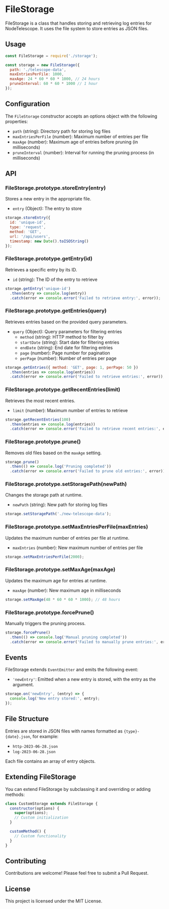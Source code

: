 # FileStorage

FileStorage is a class that handles storing and retrieving log entries for NodeTelescope. It uses the file system to store entries as JSON files.

## Usage

```javascript
const FileStorage = require('./storage');

const storage = new FileStorage({
  path: './telescope-data',
  maxEntriesPerFile: 1000,
  maxAge: 24 * 60 * 60 * 1000, // 24 hours
  pruneInterval: 60 * 60 * 1000 // 1 hour
});
```

## Configuration

The `FileStorage` constructor accepts an options object with the following properties:

- `path` (string): Directory path for storing log files
- `maxEntriesPerFile` (number): Maximum number of entries per file
- `maxAge` (number): Maximum age of entries before pruning (in milliseconds)
- `pruneInterval` (number): Interval for running the pruning process (in milliseconds)

## API

### FileStorage.prototype.storeEntry(entry)

Stores a new entry in the appropriate file.

- `entry` (Object): The entry to store

```javascript
storage.storeEntry({
  id: 'unique-id',
  type: 'request',
  method: 'GET',
  url: '/api/users',
  timestamp: new Date().toISOString()
});
```

### FileStorage.prototype.getEntry(id)

Retrieves a specific entry by its ID.

- `id` (string): The ID of the entry to retrieve

```javascript
storage.getEntry('unique-id')
  .then(entry => console.log(entry))
  .catch(error => console.error('Failed to retrieve entry:', error));
```

### FileStorage.prototype.getEntries(query)

Retrieves entries based on the provided query parameters.

- `query` (Object): Query parameters for filtering entries
  - `method` (string): HTTP method to filter by
  - `startDate` (string): Start date for filtering entries
  - `endDate` (string): End date for filtering entries
  - `page` (number): Page number for pagination
  - `perPage` (number): Number of entries per page

```javascript
storage.getEntries({ method: 'GET', page: 1, perPage: 50 })
  .then(entries => console.log(entries))
  .catch(error => console.error('Failed to retrieve entries:', error));
```

### FileStorage.prototype.getRecentEntries(limit)

Retrieves the most recent entries.

- `limit` (number): Maximum number of entries to retrieve

```javascript
storage.getRecentEntries(100)
  .then(entries => console.log(entries))
  .catch(error => console.error('Failed to retrieve recent entries:', error));
```

### FileStorage.prototype.prune()

Removes old files based on the `maxAge` setting.

```javascript
storage.prune()
  .then(() => console.log('Pruning completed'))
  .catch(error => console.error('Failed to prune old entries:', error));
```

### FileStorage.prototype.setStoragePath(newPath)

Changes the storage path at runtime.

- `newPath` (string): New path for storing log files

```javascript
storage.setStoragePath('./new-telescope-data');
```

### FileStorage.prototype.setMaxEntriesPerFile(maxEntries)

Updates the maximum number of entries per file at runtime.

- `maxEntries` (number): New maximum number of entries per file

```javascript
storage.setMaxEntriesPerFile(2000);
```

### FileStorage.prototype.setMaxAge(maxAge)

Updates the maximum age for entries at runtime.

- `maxAge` (number): New maximum age in milliseconds

```javascript
storage.setMaxAge(48 * 60 * 60 * 1000); // 48 hours
```

### FileStorage.prototype.forcePrune()

Manually triggers the pruning process.

```javascript
storage.forcePrune()
  .then(() => console.log('Manual pruning completed'))
  .catch(error => console.error('Failed to manually prune entries:', error));
```

## Events

FileStorage extends `EventEmitter` and emits the following event:

- `'newEntry'`: Emitted when a new entry is stored, with the entry as the argument.

```javascript
storage.on('newEntry', (entry) => {
  console.log('New entry stored:', entry);
});
```

## File Structure

Entries are stored in JSON files with names formatted as `{type}-{date}.json`, for example:

- `http-2023-06-28.json`
- `log-2023-06-28.json`

Each file contains an array of entry objects.

## Extending FileStorage

You can extend FileStorage by subclassing it and overriding or adding methods:

```javascript
class CustomStorage extends FileStorage {
  constructor(options) {
    super(options);
    // Custom initialization
  }

  customMethod() {
    // Custom functionality
  }
}
```

## Contributing

Contributions are welcome! Please feel free to submit a Pull Request.

## License

This project is licensed under the MIT License.
